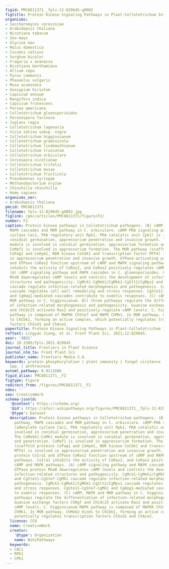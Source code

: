 ```yaml
---
figid: PMC8811371__fpls-12-829645-g0002
figtitle: Protein Kinase Signaling Pathways in Plant-Colletotrichum Interaction
organisms:
- Saccharomyces cerevisiae
- Arabidopsis thaliana
- Nicotiana tabacum
- Zea mays
- Glycine max
- Malus domestica
- Cucumis sativus
- Sorghum bicolor
- Fragaria x ananassa
- Nicotiana benthamiana
- Allium cepa
- Pyrus communis
- Phaseolus vulgaris
- Musa acuminata
- Gossypium hirsutum
- Capsicum annuum
- Mangifera indica
- Capsicum frutescens
- Persea americana
- Colletotrichum gloeosporioides
- Peronospora farinosa
- Juglans regia
- Colletotrichum lagenaria
- Vicia sativa subsp. nigra
- Colletotrichum higginsianum
- Colletotrichum graminicola
- Colletotrichum lindemuthianum
- Colletotrichum truncatum
- Colletotrichum orbiculare
- Cercospora nicotianae
- Colletotrichum trifolii
- Colletotrichum musae
- Colletotrichum fructicola
- Pseudomonas syringae
- Methanobacterium oryzae
- Chinchilla chinchilla
- Homo sapiens
organisms_ner:
- Arabidopsis thaliana
pmcid: PMC8811371
filename: fpls-12-829645-g0002.jpg
figlink: /pmc/articles/PMC8811371/figure/F2/
number: F2
caption: Protein kinase pathways in Colletotrichum pathogens. (B) cAMP signaling pathway,
  MAPK cascades and MOR pathway in C. orbiculare. cAMP-PKA signaling pathway (adenylate
  cyclase Cac1, PKA regulatory unit Rpk1, PKA catalytic unit Cpk1) is involved in
  conidial germination, appressorium penetration and invasive growth. The CoMekk1-CoMk1
  module is involved in conidial germination, appressorium formation and penetration.
  CoMaf1 is involved in appressorium formation. The MOR pathway (scaffold proteins
  CoPag1 and CoHym1, NDR kinase CoCbk1 and transcription factor MTF4) is involved
  in appressorium penetration and invasive growth. GTPase-activating protein CoIra1
  and GTPase CoRas2 function upstream of cAMP and MAPK signaling pathways. CoIra1
  inhibits the activity of CoRas2, and CoRas2 positively regulates cAMP and MAPK pathways.
  (A) cAMP signaling pathway and MAPK cascades in C. gloeosporioides. GTPase protein
  RhoB downregulates cAMP levels and controls the development of infection-related
  structures and pathogenicity. CgMck1-CgMek1/CgMkk1-CgSlt2/CgMps1 and CgSte11-CgSte7-CgMk1
  cascade regulate infection-related morphogenesis and pathogenesis. CgMck1-CgMek1/CgMkk1-CgSlt2/CgMps1
  cascade regulates cell wall remodeling and stress responses. CgSte11-CgSte7-CgMk1
  and CgHog1-mediated cascades contribute to osmotic responses. (C) cAMP, MAPK and
  MOR pathway in C. higginsianum. All three pathways regulate the differentiation
  of infection-related morphogenesis and pathogenicity. Guanine exchange factors ChRgf
  and ChCdc25 activate Ras2 and positively regulate cAMP levels. C. higginsianum MAPK
  pathway is composed of MAPKK ChSte7 and MAPK ChMk1. In MOR pathway, ChMob2 binds
  to ChCbk1, forming an active complex, which potentially regulates transcription
  factors ChSsd1 and ChAce2.
papertitle: Protein Kinase Signaling Pathways in Plant-Colletotrichum Interaction.
reftext: Lingyan Jiang, et al. Front Plant Sci. 2021;12:829645.
year: '2021'
doi: 10.3389/fpls.2021.829645
journal_title: Frontiers in Plant Science
journal_nlm_ta: Front Plant Sci
publisher_name: Frontiers Media S.A.
keywords: protein phosphorylation | plant immunity | fungal virulence | Colletotrichum
  spp. | anthracnose
automl_pathway: 0.9111686
figid_alias: PMC8811371__F2
figtype: Figure
redirect_from: /figures/PMC8811371__F2
ndex: ''
seo: CreativeWork
schema-jsonld:
  '@context': https://schema.org/
  '@id': https://pfocr.wikipathways.org/figures/PMC8811371__fpls-12-829645-g0002.html
  '@type': Dataset
  description: Protein kinase pathways in Colletotrichum pathogens. (B) cAMP signaling
    pathway, MAPK cascades and MOR pathway in C. orbiculare. cAMP-PKA signaling pathway
    (adenylate cyclase Cac1, PKA regulatory unit Rpk1, PKA catalytic unit Cpk1) is
    involved in conidial germination, appressorium penetration and invasive growth.
    The CoMekk1-CoMk1 module is involved in conidial germination, appressorium formation
    and penetration. CoMaf1 is involved in appressorium formation. The MOR pathway
    (scaffold proteins CoPag1 and CoHym1, NDR kinase CoCbk1 and transcription factor
    MTF4) is involved in appressorium penetration and invasive growth. GTPase-activating
    protein CoIra1 and GTPase CoRas2 function upstream of cAMP and MAPK signaling
    pathways. CoIra1 inhibits the activity of CoRas2, and CoRas2 positively regulates
    cAMP and MAPK pathways. (A) cAMP signaling pathway and MAPK cascades in C. gloeosporioides.
    GTPase protein RhoB downregulates cAMP levels and controls the development of
    infection-related structures and pathogenicity. CgMck1-CgMek1/CgMkk1-CgSlt2/CgMps1
    and CgSte11-CgSte7-CgMk1 cascade regulate infection-related morphogenesis and
    pathogenesis. CgMck1-CgMek1/CgMkk1-CgSlt2/CgMps1 cascade regulates cell wall remodeling
    and stress responses. CgSte11-CgSte7-CgMk1 and CgHog1-mediated cascades contribute
    to osmotic responses. (C) cAMP, MAPK and MOR pathway in C. higginsianum. All three
    pathways regulate the differentiation of infection-related morphogenesis and pathogenicity.
    Guanine exchange factors ChRgf and ChCdc25 activate Ras2 and positively regulate
    cAMP levels. C. higginsianum MAPK pathway is composed of MAPKK ChSte7 and MAPK
    ChMk1. In MOR pathway, ChMob2 binds to ChCbk1, forming an active complex, which
    potentially regulates transcription factors ChSsd1 and ChAce2.
  license: CC0
  name: CreativeWork
  creator:
    '@type': Organization
    name: WikiPathways
  keywords:
  - CAC1
  - RPK1
  - CPK1
---
```

